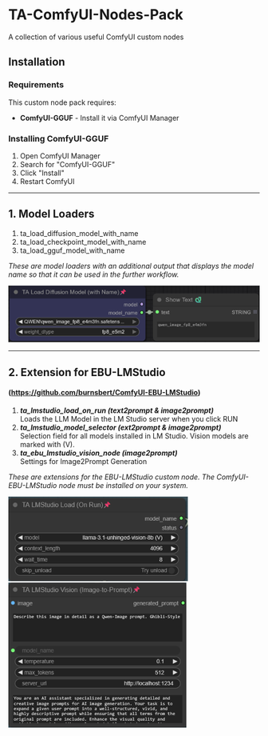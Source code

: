 # TA-ComfyUI-Nodes-Pack  
A collection of various useful ComfyUI custom nodes  

## Installation

### Requirements
This custom node pack requires:
- **ComfyUI-GGUF** - Install it via ComfyUI Manager

### Installing ComfyUI-GGUF
1. Open ComfyUI Manager
2. Search for "ComfyUI-GGUF"
3. Click "Install"
4. Restart ComfyUI

___

## 1. Model Loaders   
1. ta_load_diffusion_model_with_name  
2. ta_load_checkpoint_model_with_name 
3. ta_load_gguf_model_with_name  

_These are model loaders with an additional output that displays the model name so that it can be used in the further workflow._  

![Projekt-Logo](images/TA_Load_Diffusion_Model_(with_Name).png)

___  
  
## 2. Extension for EBU-LMStudio
#### (https://github.com/burnsbert/ComfyUI-EBU-LMStudio)  
  
1. ***ta_lmstudio_load_on_run (text2prompt & image2prompt)*** \
Loads the LLM Model in the LM Studio server when you click RUN  
2. ***ta_lmstudio_model_selector (ext2prompt & image2prompt)*** \
Selection field for all models installed in LM Studio. Vision models are marked with (V).  
3. ***ta_ebu_lmstudio_vision_node (image2prompt)*** \
Settings for Image2Prompt Generation
  
_These are extensions for the EBU-LMStudio custom node. The ComfyUI-EBU-LMStudio node must be installed on your system._

![Projekt-Logo](images/TA_LMStudio_Load_(On_Run).png) ![Projekt-Logo](images/TA_EBU_LMStudio_Vision_Node.png)
